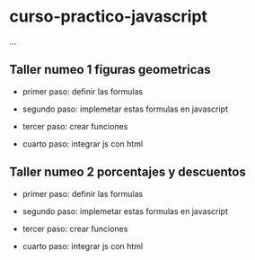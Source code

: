 # curso-practico-javascript
...
## Taller numeo 1 figuras geometricas 

- primer paso: definir las formulas 

- segundo paso: implemetar estas formulas en javascript

- tercer paso: crear funciones

- cuarto paso: integrar js con html

## Taller numeo 2 porcentajes y descuentos 

- primer paso: definir las formulas 

- segundo paso: implemetar estas formulas en javascript

- tercer paso: crear funciones

- cuarto paso: integrar js con html
